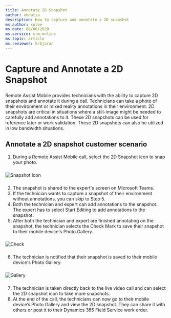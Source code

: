 ```yaml
---
title: Annotate 2D Snapshot
author: xonatia
description: How to capture and annotate a 2D snapshot
ms.author: xolee
ms.date: 00/00/2020
ms.service: crm-online
ms.topic: article
ms.reviewer: krbjoran
---
```

# Capture and Annotate a 2D Snapshot 

###
Remote Assist Mobile provides technicians with the ability to capture 2D snapshots and annotate it during a call. Technicians can take a photo of their environment or mixed reality annotations in their environment. 2D snapshots are critical in situations where a still-image might be needed to carefully add annotations to it. These 2D snapshots can be used for reference later or work validation. These 2D snapshots can also be utilized in low bandwidth situations.

## Annotate a 2D snapshot customer scenario
1.	During a Remote Assist Mobile call, select the 2D Snapshot icon to snap your photo. 
###
![Snapshot Icon](./.media/snapshot_1.png "Snapshot Icon")
###
2. The snapshot is shared to the expert's screen on Microsoft Teams.
3. If the technician wants to capture a snapshot of their environment without annotations, you can skip to Step 5.
4. Both the technician and expert can add annotations to the snapshot. The expert has to select Start Editing to add annotations to the snapshot. 
5.	After both the technician and expert are finished annotating on the snapshot, the technician selects the Check Mark to save their snapshot to their mobile device's Photo Gallery.
###
![Check](./.media/snapshot_5.png "Check")
###
6.	The technician is notified that their snapshot is saved to their mobile device's Photo Gallery.
###
![Gallery](./.media/snapshot_7.png "Gallery")
###
7. The technician is taken directly back to the live video call and can select the 2D snapshot icon to take more snapshots.
10.	At the end of the call, the technicians can now go to their mobile device’s Photo Gallery and view the 2D snapshot. They can share it with others or post it to their Dynamics 365 Field Service work order. 
